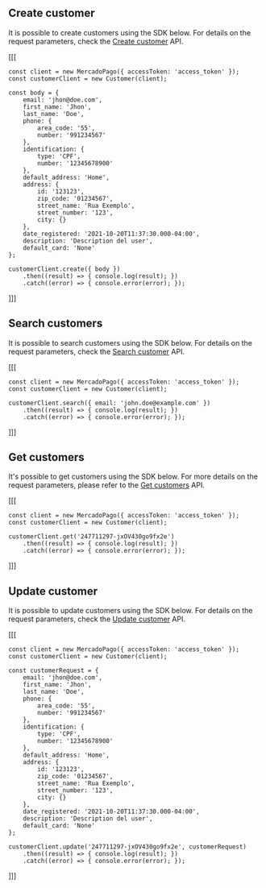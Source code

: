 ## Create customer

It is possible to create customers using the SDK below. For details on the request parameters, check the [Create customer](https://www.mercadopago[FAKER][URL][DOMAIN]/developers/en/reference/customers/_customers/post) API.

[[[
```node
const client = new MercadoPago({ accessToken: 'access_token' });
const customerClient = new Customer(client);

const body = {
	email: 'jhon@doe.com',
	first_name: 'Jhon',
	last_name: 'Doe',
	phone: {
		area_code: '55',
		number: '991234567'
	},
	identification: {
		type: 'CPF',
		number: '12345678900'
	},
	default_address: 'Home',
	address: {
		id: '123123',
		zip_code: '01234567',
		street_name: 'Rua Exemplo',
		street_number: '123',
		city: {}
	},
	date_registered: '2021-10-20T11:37:30.000-04:00',
	description: 'Description del user',
	default_card: 'None'
};

customerClient.create({ body })
    .then((result) => { console.log(result); })
    .catch((error) => { console.error(error); });
```
]]]

## Search customers

It is possible to search customers using the SDK below. For details on the request parameters, check the [Search customer](https://www.mercadopago[FAKER][URL][DOMAIN]/developers/en/reference/customers/_customers_search/get) API.

[[[
```node
const client = new MercadoPago({ accessToken: 'access_token' });
const customerClient = new Customer(client);

customerClient.search({ email: 'john.doe@example.com' })
    .then((result) => { console.log(result); })
    .catch((error) => { console.error(error); });
```
]]]

## Get customers

It's possible to get customers using the SDK below. For more details on the request parameters, please refer to the [Get customers](/developers/es/reference/customers/_customers_id/get) API.

[[[
```node
const client = new MercadoPago({ accessToken: 'access_token' });
const customerClient = new Customer(client);

customerClient.get('247711297-jxOV430go9fx2e')
    .then((result) => { console.log(result); })
    .catch((error) => { console.error(error); });
```
]]]


## Update customer

It is possible to update customers using the SDK below. For details on the request parameters, check the [Update customer](https://www.mercadopago[FAKER][URL][DOMAIN]/developers/en/reference/customers/_customers_id/put) API.

[[[
```node
const client = new MercadoPago({ accessToken: 'access_token' });
const customerClient = new Customer(client);

const customerRequest = {
	email: 'jhon@doe.com',
	first_name: 'Jhon',
	last_name: 'Doe',
	phone: {
		area_code: '55',
		number: '991234567'
	},
	identification: {
		type: 'CPF',
		number: '12345678900'
	},
	default_address: 'Home',
	address: {
		id: '123123',
		zip_code: '01234567',
		street_name: 'Rua Exemplo',
		street_number: '123',
		city: {}
	},
	date_registered: '2021-10-20T11:37:30.000-04:00',
	description: 'Description del user',
	default_card: 'None'
};

customerClient.update('247711297-jxOV430go9fx2e', customerRequest)
    .then((result) => { console.log(result); })
    .catch((error) => { console.error(error); });
```
]]]